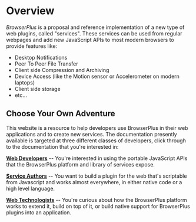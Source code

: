 # Overview

*BrowserPlus* is a proposal and reference implementation of a new 
type of web plugins, called "services".  These services can be used
from regular webpages and add new JavaScript APIs to most modern 
browsers to provide features like:
 
+ Desktop Notifications
+ Peer To Peer File Transfer
+ Client side Compression and Archiving
+ Device Access (like the Motion sensor or Accelerometer on modern laptops) 
+ Client side storage
+ etc...

## Choose Your Own Adventure 

This website is a resource to help developers use BrowserPlus in
their web applications and to create new services.  The documentation
presently available is targeted at three different classes of
developers, click through to the documentation that you're interested
in:

**[Web Developers](/docs/web_dev/)** -- You're interested in
using the portable JavaScript APIs that the BrowserPlus platform and 
library of services expose. 

**[Service Authors](/docs/services/)** -- You want to build
a plugin for the web that's scriptable from Javascript and works almost 
everywhere, in either native code or a high level language.

**[Web Technologists](/docs/platform/)** -- You're
curious about how the BrowserPlus platform works to extend it, build
on top of it, or build native support for BrowserPlus plugins into an
application.
